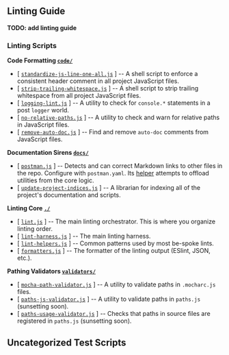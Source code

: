 ## Linting Guide

**TODO: add linting guide**

### Linting Scripts

**Code Formatting [`code/`](code/)**

- [ [`standardize-js-line-one-all.js`](code/standardize-js-line-one-all.js) ]
  -- A shell script to enforce a consistent header comment in all project JavaScript files.
- [ [`strip-trailing-whitespace.js`](code/strip-trailing-whitespace.js) ]
  -- A shell script to strip trailing whitespace from all project JavaScript files.   
- [ [`logging-lint.js`](code/logging-lint.js) ]
  -- A utility to check for `console.*` statements in a post `logger` world.     
- [ [`no-relative-paths.js`](code/no-relative-paths.js) ]
  -- A utility to check and warn for relative paths in JavaScript files.
- [ [`remove-auto-doc.js`](code/remove-auto-doc.js) ] 
  -- Find and remove `auto-doc` comments from JavaScript files. 
          

**Documentation Sirens [`docs/`](docs/)**

- [ [`postman.js`](docs/postman.js) ]
  -- Detects and can correct Markdown links to other files in the repo. Configure with `postman.yaml`.
     Its [helper](docs/postman-helpers.js) attempts to offload utilities from the core logic.
- [ [`update-project-indices.js`](docs/update-project-indices.js) ]
  -- A librarian for indexing all of the project's documentation and scripts.

**Linting Core [`./`](index.md)**

- [ [`lint.js`](lint.js) ]
  -- The main linting orchestrator. This is where you organize linting order.
- [ [`lint-harness.js`](lint-harness.js) ]
  -- The main linting harness.
- [ [`lint-helpers.js`](lib/lint-helpers.js) ]
  -- Common patterns used by most be-spoke lints.
- [ [`formatters.js`](lib/formatters.js) ]
  -- The formatter of the linting output (ESlint, JSON, etc.).

**Pathing Validators [`validators/`](validators/)**

- [ [`mocha-path-validator.js`](validators/mocha-path-validator.js) ]
  -- A utility to validate paths in `.mocharc.js` files.
- [ [`paths-js-validator.js`](validators/paths-js-validator.js) ]
  -- A utility to validate paths in `paths.js` (sunsetting soon).
- [ [`paths-usage-validator.js`](validators/paths-usage-validator.js) ]
  -- Checks that paths in source files are registered in `paths.js` (sunsetting soon).

## Uncategorized Test Scripts

<!-- uncategorized-start -->
<!-- uncategorized-end -->

